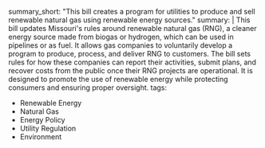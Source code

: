 summary_short: "This bill creates a program for utilities to produce and sell renewable natural gas using renewable energy sources."
summary: |
  This bill updates Missouri's rules around renewable natural gas (RNG), a cleaner energy source made from biogas or hydrogen, which can be used in pipelines or as fuel. It allows gas companies to voluntarily develop a program to produce, process, and deliver RNG to customers. The bill sets rules for how these companies can report their activities, submit plans, and recover costs from the public once their RNG projects are operational. It is designed to promote the use of renewable energy while protecting consumers and ensuring proper oversight.
tags:
  - Renewable Energy
  - Natural Gas
  - Energy Policy
  - Utility Regulation
  - Environment
